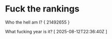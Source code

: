 # Fuck the rankings

Who the hell am I?
{ 21492655 }

What fucking year is it?
[ 2025-08-12T22:36:40Z ]
